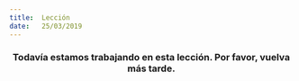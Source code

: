 ```yaml
---
title:  Lección
date:   25/03/2019
---
```


### <center>Todavía estamos trabajando en esta lección. Por favor, vuelva más tarde.</center>